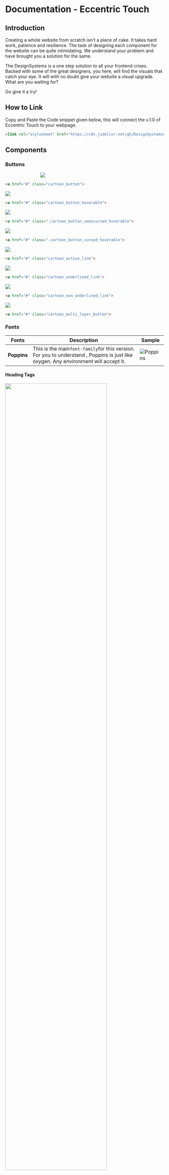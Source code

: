 # Documentation - Eccentric Touch

## Introduction

Creating a whole website from scratch isn't a piece of cake. It takes hard work, patience and resilience. The task of designing each component for the website can be quite intimidating. We understand your problem and have brought you a solution for the same.

The DesignSystems is a one step solution to all your frontend crises. Backed with some of the great designers, you here, will find the visuals that catch your eye. It will with no doubt give your website a visual upgrade. What are you waiting for? 

Go give it a try!

## How to Link

Copy and Paste the Code snippet given below, this will connect the v.1.0 of Eccentric Touch to your webpage.

```html
<link rel="stylesheet" href="https://cdn.jsdelivr.net/gh/DesignSystemsOSS/eccentrictouch@master/src/lib/eccentric.css">
```

## Components

### Buttons
<img src="screenshots/cartoon_button.png" style="margin-left:22%;">

``` html
<a href="#" class="cartoon_button">
```

<img src="gif/1.gif">

``` html
<a href="#" class="cartoon_button_hoverable">
```

<img src="gif/2.gif">

``` html
<a href="#" class=".cartoon_button_semicurved_hoverable">
```

<img src="gif/3.gif">

``` html
<a href="#" class=".cartoon_button_curved_hoverable">
```


<img src="gif/4.gif">


``` html
<a href="#" class="cartoon_active_link">
```

<img src="gif/5.gif">


``` html
<a href="#" class="cartoon_underlined_link">
```

<img src="gif/6.gif">


``` html
<a href="#" class="cartoon_non_underlined_link">
```

<img src="gif/7.gif">


``` html
<a href="#" class="cartoon_multi_layer_button">
```

### Fonts

|Fonts|Description|Sample|
|----------|------|------|
|**Poppins**|This is the main`font-family`for this version. <br>For you to understand , Poppins is just like oxygen. Any environment will accept it.| ![Poppins](screenshots/Poppins.png)|


#### Heading Tags

<img src="screenshots/headings.svg" style="width: 80%" />

#### Other Tags

<img src="screenshots/text_properties.svg" width="80%" />

### Colors

<img src="screenshots/color_schemes_version_01.svg" style="width: 80%" />

#### Color Usage & Properties

<img src="screenshots/color_usage.svg"
style="margin:3px;">

<img src="screenshots/color_usage_details.svg">

``` html
<h2 class="font-teal">This is a Heading </h2>
<h2 class="font-purple">This is a Heading </h2>
<h2 class="font-red">This is a Heading </h2>
```
```html
<p class="font-teal">This is a Paragraph Text.</p>
<b class="font-purple">This is a Bold Text.</b>
<u class="font-red">This is a Underlined Text.</u>
```
```html
<a href="#" class="cartoon_button bg-teal"> Button </a>
<a href="#" class="cartoon_button bg-purple"> Button </a>
<a href="#" class="cartoon_button bg-red"> Button </a>
```